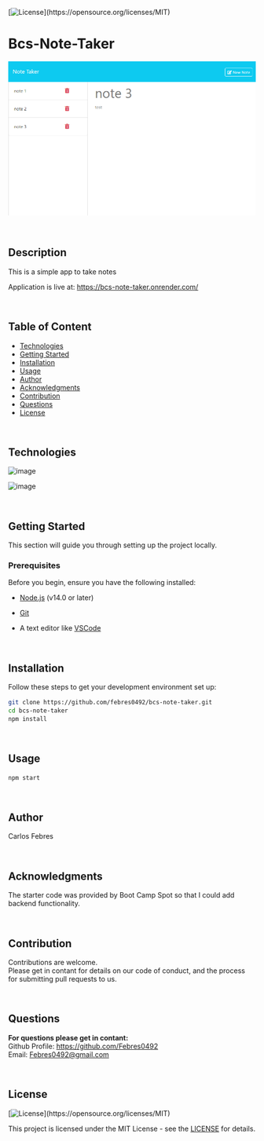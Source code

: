 [![License](https://img.shields.io/badge/License:-MIT-hsl(120,90%,30%)?labelColor=hsl(120,0%,20%)&style=for-the-badge)](https://opensource.org/licenses/MIT)



# Bcs-Note-Taker

![screenshot](screenshot.png)

<br>

## Description

This is a simple app to take notes

Application is live at: https://bcs-note-taker.onrender.com/

<br>

## Table of Content
- [Technologies](#technologies)
- [Getting Started](#getting-started)
- [Installation](#installation)
- [Usage](#usage)
- [Author](#author)
- [Acknowledgments](#acknowledgments)
- [Contribution](#contribution)
- [Questions](#questions)
- [License](#license)

<br>

## Technologies

![image](https://img.shields.io/badge/Node_js-darkgreen?style=for-the-badge&logo=nodedotjs&logoColor=white)

![image](https://img.shields.io/badge/Express_js-000000?style=for-the-badge&logo=express&logoColor=white)  

<br>


## Getting Started

This section will guide you through setting up the project locally.

### Prerequisites

Before you begin, ensure you have the following installed:

- [Node.js](https://nodejs.org/) (v14.0 or later)

- [Git](https://git-scm.com/)

- A text editor like [VSCode](https://code.visualstudio.com/)

<br>

## Installation
Follow these steps to get your development environment set up:
```bash
git clone https://github.com/febres0492/bcs-note-taker.git
cd bcs-note-taker
npm install
```

<br>

## Usage
```bash
npm start
```

<br>

## Author
Carlos Febres

<br>

## Acknowledgments
The starter code was provided by Boot Camp Spot so that I could add backend functionality.

<br>

## Contribution
Contributions are welcome.  
Please get in contant for details on our code of conduct, and the process for submitting pull requests to us.

<br>


## Questions
**For questions please get in contant:**  
Github Profile: https://github.com/Febres0492  
Email: Febres0492@gmail.com

<br>


## License

[![License](https://img.shields.io/badge/License-MIT-hsl(120,90%,30%)?labelColor=hsl(120,0%,20%)&style=for-the-badge)](https://opensource.org/licenses/MIT)

This project is licensed under the MIT License - see the [LICENSE](https://opensource.org/licenses/MIT) for details.